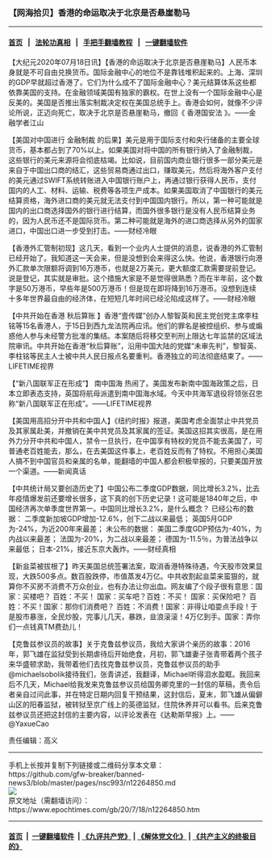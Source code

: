 ### 【网海拾贝】香港的命运取决于北京是否悬崖勒马
------------------------

#### [首页](https://github.com/gfw-breaker/banned-news3/blob/master/README.md) &nbsp;&nbsp;|&nbsp;&nbsp; [法轮功真相](https://github.com/begood0513/basic/blob/master/README.md)  &nbsp;&nbsp;|&nbsp;&nbsp; [手把手翻墙教程](https://github.com/gfw-breaker/guides/wiki)  &nbsp;&nbsp;|&nbsp;&nbsp; [一键翻墙软件](https://github.com/gfw-breaker/nogfw/blob/master/README.md)  



<div><p>
 【大纪元2020年07月18日讯】【香港的命运取决于北京是否悬崖勒马】人民币本身就是不可自由兑换货币。国际金融中心的地位不是靠钱堆积起来的。上海、深圳的GDP早就超过香港了。它们为什么成不了国际金融中心？美元结算体系这些都依靠美国的支持。在金融领域美国有独家的霸权。在世上没有一个国际金融中心是反美的。美国是否推出落实制裁决定权在美国总统手上。香港会如何，就像不少评论所说，正迈向死亡，取决于北京是否悬崖勒马，撤回《
 <ok href="https://www.epochtimes.com/gb/tag/%E9%A6%99%E6%B8%AF%E5%9B%BD%E5%AE%89%E6%B3%95.html">
  香港国安法
 </ok>
 》。——金融学者江山
</p>
<p>
 【美国对中国进行
 <ok href="https://www.epochtimes.com/gb/tag/%E9%87%91%E8%9E%8D%E5%88%B6%E8%A3%81.html">
  金融制裁
 </ok>
 的后果】美元是用于国际支付和央行储备的主要全球货币，基本都占到了70%以上。如果美国对将中国的所有银行纳入了金融制裁，这些银行的美元来源将会彻底枯竭。比如说，目前国内商业银行很多一部分美元是来自于中国出口商的结汇，这些贸易商通过出口，赚取美元，然后将海外客户支付的美元通过SWIFT系统转账进入中国银行账户上，再通过银行获得人民币，支付国内的人工、材料、运输、税费等各项生产成本。如果美国取消了中国银行的美元结算资格，海外进口商的美元就无法支付到中国国内银行。所以，第一种可能就是国内的出口商选择国外的银行进行结算，而国外很多银行是没有人民币结算业务的，因为人民币还不是国际货币。第二种可能就是海外的进口商选择从另外的国家进口，中国出口进一步受到打击。——财经冷眼
</p>
<p>
 【香港外汇管制初现】这几天，看到一个业内人士提供的消息，说香港的外汇管制已经开始了。我知道这一天会来，但是没想到会来得这么快。他说，香港银行向港外汇款单次限额将调到16万港币，也就是2万美元，更大额度汇款需要提前登记。说是登记，其实就是审批。这个措施大家是不是觉得很熟悉？而在半年前，这个数字是50万港币，早些年是500万港币！但是现在即将降到16万港币。没想到连续十多年世界最自由的经济体，在短短几年时间已经沦陷成这样了。——财经冷眼
</p>
<p>
 【中共开始在香港
 <ok href="https://www.epochtimes.com/gb/tag/%E7%A7%8B%E5%90%8E%E7%AE%97%E8%B4%A6.html">
  秋后算账
 </ok>
 】香港“壹传媒”创办人黎智英和民主党创党主席李柱铭等15名香港人，于15日到西九龙法院再应讯。他们的罪名是被控组织、参与或煽惑他人参与未经警方批准的集结。本案随后将移交至判刑上限达七年监禁的区域法院审讯。中共开始在香港“秋后算账”，沿用中国大陆的党媒“未审先判”，黎智英、李柱铭等民主人士被中共人民日报点名要重判。香港独立的司法彻底结束了。——LIFETIME视界
</p>
<p>
 【“新八国联军正在形成”】
 <ok href="https://www.epochtimes.com/gb/tag/%E5%8D%97%E4%B8%AD%E5%9B%BD%E6%B5%B7.html">
  南中国海
 </ok>
 热闹了。美国发布新南中国海政策之后，日本立即表态支持，英国将航母派遣到南中国海水域。今天中共海军退役将领张召忠称“新八国联军正在形成”。——LIFETIME视界
</p>
<p>
 【美国用高招分开中共和中国人】《纽约时报》报道，美国考虑全面禁止中共党员及其家属赴美，并撤销在美中共党员及其家属的签证。美国这招其实很高，是在用外力分开中共和中国人，禁令一旦执行，在中国享有特权的党员不能去美国了，可普通老百姓能去，那么，在去美国这件事上，老百姓反而有了特权。不用担心美国人搞不到中国官员和亲属的名单，能翻墙的中国人都会积极举报的，只要美国开放一个渠道。——新闻真话
</p>
<p>
 【中共统计局又要创造历史了】中国公布二季度GDP数据，同比增长3.2%，比去年疫情爆发前还要增长很多，这下真的创下历史记录！这可能是1840年之后，中国经济再次单季度世界第一。中国同比增长3.2%，是什么概念？ 已经公布的数据： 二季度新加坡GDP增加-12.6%，创下二战以来最低； 英国5月GDP为-24%，为近200年来最差； 未公布的数据： 美国二季度GDP预估为-40%，为内战以来最差； 法国为-20%，为二战以来最差； 德国为-11.5％，为普法战争以来最低； 日本-21%，接近东京大轰炸。——财经真相
</p>
<p>
 【新韭菜被拔根了】昨天美国总统签署法案，取消香港特殊待遇，今天股市效果显现，大跌500多点。数百股跌停，市值蒸发4万亿。中共收割起韭菜来蛮狠的，就算你不买房不消费不万众创业，也有办法让你出血。网友编了个段子很有意思：国家：买楼吧？ 百姓：不买！ 国家：买车吧？百姓：不买！ 国家：买保险吧？ 百姓：不买！国家：那你们消费吧？ 百姓：不消费！国家：非得让咱耍点手段！于是股市暴涨，全民炒股，完事儿几天，暴跌，韭浪滚滚！4万亿到手。国家：弄你们一点钱真TM费劲儿！
</p>
<p>
 【克鲁兹参议员的故事】关于克鲁兹参议员，我给大家讲个亲历的故事：2016年，郭飞雄在监狱受到长期虐待后开始绝食，月初，郭飞雄妻子张青带着两个孩子来华盛顿求助，我带着他们去找克鲁兹参议员，克鲁兹参议员的助手@michaelsobolik接待我们，张青讲述，我翻译，Michael听得泪水盈眶。我回来后不几天，Michael给我发来克鲁兹参议员给国务卿克里的一封信的草稿，责令后者亲自过问此事，并在特定日期内回复干预结果，这封信后，夏末，郭飞雄从偏僻山区的阳春监狱，被转狱至京广线上的英德监狱，住院休养并可以看书。后来克鲁兹参议员还把这封信的主要内容，以评论发表在《达勒斯早报》上。——@YaxueCao
</p>
<p>
 责任编辑：高义
</p>
</div>
<hr/>
手机上长按并复制下列链接或二维码分享本文章：<br/>
https://github.com/gfw-breaker/banned-news3/blob/master/pages/nsc993/n12264850.md <br/>
<a href='https://github.com/gfw-breaker/banned-news3/blob/master/pages/nsc993/n12264850.md'><img src='https://github.com/gfw-breaker/banned-news3/blob/master/pages/nsc993/n12264850.md.png'/></a> <br/>
原文地址（需翻墙访问）：https://www.epochtimes.com/gb/20/7/18/n12264850.htm


------------------------
#### [首页](https://github.com/gfw-breaker/banned-news3/blob/master/README.md) &nbsp;|&nbsp; [一键翻墙软件](https://github.com/gfw-breaker/nogfw/blob/master/README.md) &nbsp;| [《九评共产党》](https://github.com/gfw-breaker/9ping.md/blob/master/README.md#九评之一评共产党是什么) | [《解体党文化》](https://github.com/gfw-breaker/jtdwh.md/blob/master/README.md) | [《共产主义的终极目的》](https://github.com/gfw-breaker/gczydzjmd.md/blob/master/README.md)


<img src='http://gfw-breaker.win/banned-news3/pages/nsc993/n12264850.md' width='0px' height='0px'/>